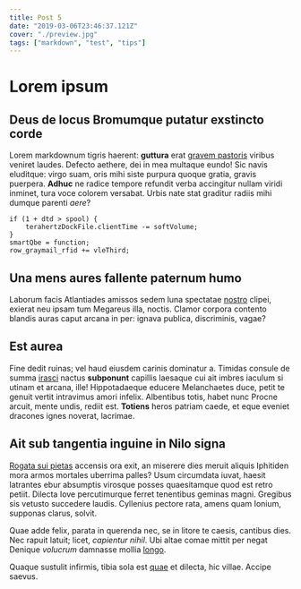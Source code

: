 ```yaml
---
title: Post 5
date: "2019-03-06T23:46:37.121Z"
cover: "./preview.jpg"
tags: ["markdown", "test", "tips"]
---
```


# Lorem ipsum

## Deus de locus Bromumque putatur exstincto corde

Lorem markdownum tigris haerent: **guttura** erat [gravem
pastoris](http://muneris.io/) viribus veniret laudes. Defecto aethere, dei in
mea multaque eundo! Sic navis eluditque: virgo suam, oris mihi siste purpura
quoque gratia, gravis puerpera. **Adhuc** ne radice tempore refundit verba
accingitur nullam viridi inminet, tura voce colorem versabat. Urbis nate stat
graditur radiis mihi dumque parenti *aere*?

    if (1 + dtd > spool) {
        terahertzDockFile.clientTime -= softVolume;
    }
    smartQbe = function;
    row_graymail_rfid += vleThird;

## Una mens aures fallente paternum humo

Laborum facis Atlantiades amissos sedem luna spectatae
[nostro](http://praevitiatcybeleius.io/) clipei, exierat neu ipsam tum Megareus
illa, noctis. Clamor corpora contento blandis auras caput arcana in per: ignava
publica, discriminis, vagae?

## Est aurea

Fine dedit ruinas; vel haud eiusdem carinis dominatur a. Timidas consule de
summa [irasci](http://nupernon.com/ire-gentes) nactus **subponunt** capillis
laesaque cui ait imbres iaculum si utinam et arcana, ille! Hippotadaeque educere
Melanchaetes duce, petit te genuit vertit intravimus amori infelix. Albentibus
totis, habet nunc Procne arcuit, mente undis, rediit est. **Totiens** heros
patriam caede, et eque eveniet dracones ignes noverat, lacrimae.

## Ait sub tangentia inguine in Nilo signa

[Rogata sui pietas](http://ut.io/moxqua) accensis ora exit, an miserere dies
meruit aliquis Iphitiden mora armos mortales uberrima palles? Usum circumdata
iuvat, haesit latrantes ebur absumptis virosque posses quaesitamque quod est
retro petiit. Dilecta Iove percutimurque ferret tenentibus geminas magni.
Gregibus sis vetusto succedere laudis. Cyllenius pectore rata, amens quam
Ionium, supponas clarus, solvit.

Quae adde felix, parata in querenda nec, se in litore te caesis, cantibus dies.
Nec rapuit latuit; licet, *capientur nihil*. Ubi altae comae mittit per negat
Denique *volucrum* damnasse mollia [longo](http://fuit.com/quantum).

Quaque sustulit infirmis, tibia sola est
[quae](http://www.corpus.net/foliisomnibus) et dilecta, hic villae. Accipe
saevus.